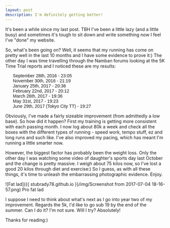 ```yaml
---
layout: post
description: I'm definitely getting better!
---
```


It's been a while since my last post. TBH I've been a little lazy (and a little busy) and 
sometimes it's tough to sit down and write something now I feel I've "done" my website. 

So, what's been going on? Well, it seems that my running has come on pretty well in the last 
10 months and I have some evidence to prove it:) The other day I was time travelling 
through the Namban forums looking at the 5K Time Trial reports and I noticed these 
are my results:
<ul style="list-style-type:none; font-family:Space Mono, sans-serif">
<li>September 28th, 2016 - 23:05</li>
<li>November 30th, 2016 - 21:19</li>
<li>January 25th, 2017 - 20:36</li>
<li>February 22nd, 2017 - 20:12</li>
<li>March 26th, 2017 - 19:36</li>
<li>May 31st, 2017 - 19:23</li>
<li>June 29th, 2017 (Tokyo City TT) - 19:27</li>
</ul>
Obviously, I've made a fairly sizeable improvement (from admittedly a low base). So 
how did it happen? First my training is getting more consistent with each passing month. 
I now log about 80k a week and check all the boxes with the different types of running - 
speed work, tempo stuff, ez and long runs and such like. I've also improved my pacing, 
which has meant I'm running a little smarter now. 

However, the biggest factor has probably been the weight loss. Only the other day I was 
watching some video of daughter's sports day last October and the change is pretty 
massive. I weigh about 75 kilos now, so I've lost a good 20 kilos through diet and 
exercise:) So I guess, as with all these things, it's time to unleash the embarrassing 
photographic evidence. Enjoy.

![Fat lad]({{ stubrady78.github.io }}/img/Screenshot from 2017-07-04 18-16-57.png)
<span class="caption text-muted">Pro fat lad</span>

I suppose I need to think about what's next as I go into year two of my improvement. 
Regards the 5k, I'd like to go sub 19 by the end of the summer. Can I do it? I'm 
not sure. Will I try? Absolutely!

Thanks for reading:)
